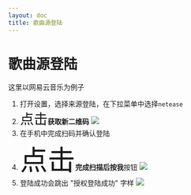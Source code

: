 ```yaml
---
layout: doc
title: 歌曲源登陆
---
```


# 歌曲源登陆

这里以网易云音乐为例子

1. 打开设置，选择来源登陆，在下拉菜单中选择`netease`
2. <span style="font-size:2em;">点击</span>**获取新二维码**
![](/assets/Screenshot_20240902_214258.png)
3. 在手机中完成扫码并确认登陆
4. <span style="font-size:4em;">点击</span>**完成扫描后按我**按钮
![](/assets/Screenshot_20240902_214340.png)
5. 登陆成功会跳出 "授权登陆成功" 字样
![](/assets/Screenshot_20240902_214357.png)